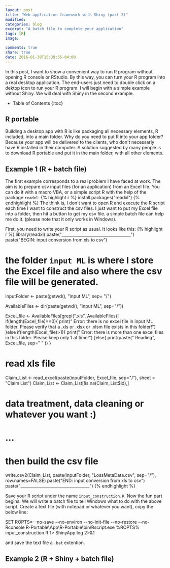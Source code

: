 ```yaml
---
layout: post
title: "Web application framework with Shiny (part 2)"
modified:
categories: blog
excerpt: "A batch file to complete your application"
tags: [R]
image:

comments: true
share: true
date: 2016-01-30T15:39:55-04:00
---
```


In this post, I want to show a convenient way to run R program without opening R console or RStudio. By this way, you can turn your R program into a real desktop application. The end-users just need to double click on a dektop icon to run your R program. I will begin with a simple example without Shiny. We will deal with Shiny in the second example.

* Table of Contents
{:toc}

## R portable
Building a desktop app with R is like packaging all necessary elements, R included, into a main folder. Why do you need to put R into your app folder? Because your app will be delivered to the clients, who don't necessarly have R installed in their computer. A solution suggested by many people is to download R portable and put it in the main folder, with all other elements. 

## Example 1 (R + batch file)
The first example corresponds to a real problem I have faced at work. The aim is to prepare csv input files (for an application) from an Excel file. You can do it with a macro VBA, or a simple script R with the help of the package `readxl`:
{% highlight r %}
install.packages("readxl")
{% endhighlight %}
The think is, I don't want to open R and execute the R script each time I want to construct the csv files. I just want to put my Excel file into a folder, then hit a button to get my csv file. a simple batch file can help me do it. (please note that it only works in Windows). 

First, you need to write your R script as usual. It looks like this:
{% highlight r %}
library(readxl)
paste("__________________________________")
paste("BEGIN: input conversion from xls to csv")
# the folder `input ML` is where I store the Excel file and also where the csv file will be generated. 
inputFolder <- paste(getwd(), "input ML", sep= "/")

AvailableFiles <- dir(paste(getwd(), "input ML", sep="/"))

Excel_file <- AvailableFiles[grepl(".xls", AvailableFiles)]
if(length(Excel_file)==0){
print("  Error: there is no excel file in input ML folder. Please verify that a .xls or .xlsx or .xlsm file exists in this folder!")
}else if(length(Excel_file)>1){
print("  Error: there is more than one excel files in this folder. Please keep only 1 at time!")
}else{
print(paste("  Reading", Excel_file, sep=" " ))
}  
# read xls file
Claim_List <- read_excel(paste(inputFolder, Excel_file, sep="/"), sheet = "Claim List")
Claim_List <- Claim_List[!is.na(Claim_List$id),]
# data treatment, data cleaning or whatever you want :)
# ...
# then build the csv file
write.csv2(Claim_List, paste(inputFolder, "LossMetaData.csv", sep="/"), row.names=FALSE)
paste("END: input conversion from xls to csv")
paste("__________________________________")
{% endhighlight %}

Save your R script under the name `input_construction.R`. Now the fun part begins. We will write a batch file to tell Windows what to do with the above script. Create a text file (with notepad or whatever you want), copy the below line:

SET ROPTS=--no-save --no-environ --no-init-file --no-restore --no-Rconsole
R-Portable\App\R-Portable\bin\Rscript.exe %ROPTS% input_construction.R 1> ShinyApp.log 2>&1

and save the text file a `.bat` extention. 

## Example 2 (R + Shiny + batch file)
